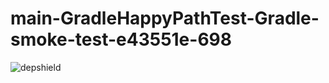 # main-GradleHappyPathTest-Gradle-smoke-test-e43551e-698

![depshield](https://staging.depshield.sonatype.org/badges/depshield-staging/main-GradleHappyPathTest-Gradle-smoke-test-e43551e-698/depshield.svg)